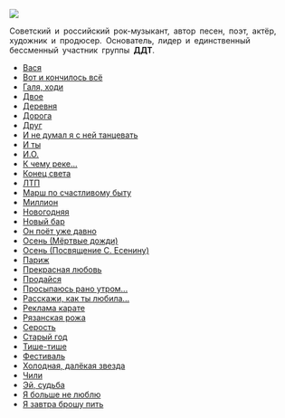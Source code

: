 ![](/songs/цчш/Шевчук%20Юрий/shevchuk_jurij.jpg)  

Советский и российский рок-музыкант, автор песен, поэт, актёр, художник и продюсер. Основатель, лидер и единственный бессменный участник группы **ДДТ**.

* [Вася](/songs/цчш/Шевчук%20Юрий/Вася)
* [Вот и кончилось всё](/songs/цчш/Шевчук%20Юрий/Вот%20и%20кончилось%20всё)
* [Галя, ходи](/songs/цчш/Шевчук%20Юрий/Галя,%20ходи)
* [Двое](/songs/цчш/Шевчук%20Юрий/Двое)
* [Деревня](/songs/цчш/Шевчук%20Юрий/Деревня)
* [Дорога](/songs/цчш/Шевчук%20Юрий/Дорога)
* [Друг](/songs/цчш/Шевчук%20Юрий/Друг)
* [И не думал я с ней танцевать](/songs/цчш/Шевчук%20Юрий/И%20не%20думал%20я%20с%20ней%20танцевать)
* [И ты](/songs/цчш/Шевчук%20Юрий/И%20ты)
* [И.О.](/songs/цчш/Шевчук%20Юрий/И.О.)
* [К чему реке...](/songs/цчш/Шевчук%20Юрий/К%20чему%20реке...)
* [Конец света](/songs/цчш/Шевчук%20Юрий/Конец%20света)
* [ЛТП](/songs/цчш/Шевчук%20Юрий/ЛТП)
* [Марш по счастливому быту](/songs/цчш/Шевчук%20Юрий/Марш%20по%20счастливому%20быту)
* [Миллион](/songs/цчш/Шевчук%20Юрий/Миллион)
* [Новогодняя](/songs/цчш/Шевчук%20Юрий/Новогодняя)
* [Новый бар](/songs/цчш/Шевчук%20Юрий/Новый%20бар)
* [Он поёт уже давно](/songs/цчш/Шевчук%20Юрий/Он%20поёт%20уже%20давно)
* [Осень (Мёртвые дожди)](/songs/цчш/Шевчук%20Юрий/Осень%20(Мёртвые%20дожди))
* [Осень (Посвящение С. Есенину)](/songs/цчш/Шевчук%20Юрий/Осень%20(Посвящение%20С.%20Есенину))
* [Париж](/songs/цчш/Шевчук%20Юрий/Париж)
* [Прекрасная любовь](/songs/цчш/Шевчук%20Юрий/Прекрасная%20любовь)
* [Продайся](/songs/цчш/Шевчук%20Юрий/Продайся)
* [Просыпаюсь рано утром...](/songs/цчш/Шевчук%20Юрий/Просыпаюсь%20рано%20утром...)
* [Расскажи, как ты любила...](/songs/цчш/Шевчук%20Юрий/Расскажи,%20как%20ты%20любила...)
* [Реклама карате](/songs/цчш/Шевчук%20Юрий/Реклама%20карате)
* [Рязанская рожа](/songs/цчш/Шевчук%20Юрий/Рязанская%20рожа)
* [Серость](/songs/цчш/Шевчук%20Юрий/Серость)
* [Старый год](/songs/цчш/Шевчук%20Юрий/Старый%20год)
* [Тише-тише](/songs/цчш/Шевчук%20Юрий/Тише-тише)
* [Фестиваль](/songs/цчш/Шевчук%20Юрий/Фестиваль)
* [Холодная, далёкая звезда](/songs/цчш/Шевчук%20Юрий/Холодная,%20далёкая%20звезда)
* [Чили](/songs/цчш/Шевчук%20Юрий/Чили)
* [Эй, судьба](/songs/цчш/Шевчук%20Юрий/Эй,%20судьба)
* [Я больше не люблю](/songs/цчш/Шевчук%20Юрий/Я%20больше%20не%20люблю)
* [Я завтра брошу пить](/songs/цчш/Шевчук%20Юрий/Я%20завтра%20брошу%20пить)